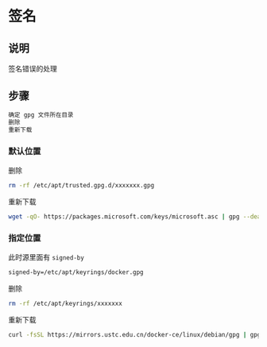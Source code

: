 # 签名

## 说明

签名错误的处理

## 步骤

```sh
确定 gpg 文件所在目录
删除
重新下载
```

### 默认位置

删除

```sh
rm -rf /etc/apt/trusted.gpg.d/xxxxxxx.gpg
```

重新下载

```sh
wget -qO- https://packages.microsoft.com/keys/microsoft.asc | gpg --dearmor -o /etc/apt/trusted.gpg.d/microsoft.gpg
```

### 指定位置

此时源里面有 `signed-by`

```sh
signed-by=/etc/apt/keyrings/docker.gpg
```

删除

```sh
rm -rf /etc/apt/keyrings/xxxxxxx
```

重新下载

```sh
curl -fsSL https://mirrors.ustc.edu.cn/docker-ce/linux/debian/gpg | gpg --dearmor -o /etc/apt/keyrings/docker.gpg
```
